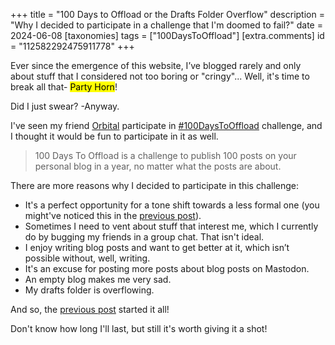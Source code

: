 +++
title = "100 Days to Offload or the Drafts Folder Overflow"
description = "Why I decided to participate in a challenge that I'm doomed to fail?"
date = 2024-06-08
[taxonomies]
tags = ["100DaysToOffload"]
[extra.comments]
id = "112582292475911778"
+++

Ever since the emergence of this website, I’ve blogged rarely and only about stuff that I considered not too boring or "cringy"... Well, it's time to break all that- <mark class="audio" onclick="playAudio('party-horn.mp3')">Party Horn</mark>!

Did I just swear? -Anyway.

I've seen my friend [Orbital](https://orbitalmartian.codeberg.page) participate in [#100DaysToOffload](https://100daystooffload.com) challenge, and I thought it would be fun to participate in it as well.

> 100 Days To Offload is a challenge to publish 100 posts on your personal blog in a year, no matter what the posts are about.

There are more reasons why I decided to participate in this challenge:

- It's a perfect opportunity for a tone shift towards a less formal one (you might've noticed this in the [previous post](@/blog/rewriting-neocities-website/index.md)).
- Sometimes I need to vent about stuff that interest me, which I currently do by bugging my friends in a group chat. That isn't ideal.
- I enjoy writing blog posts and want to get better at it, which isn’t possible without, well, writing.
- It's an excuse for posting more posts about blog posts on Mastodon.
- An empty blog makes me very sad.
- My drafts folder is overflowing.

And so, the [previous post](@/blog/rewriting-neocities-website/index.md) started it all!

Don't know how long I'll last, but still it's worth giving it a shot!

<script>
	function playAudio(url) {
		new Audio(url).play();
	}
</script>
